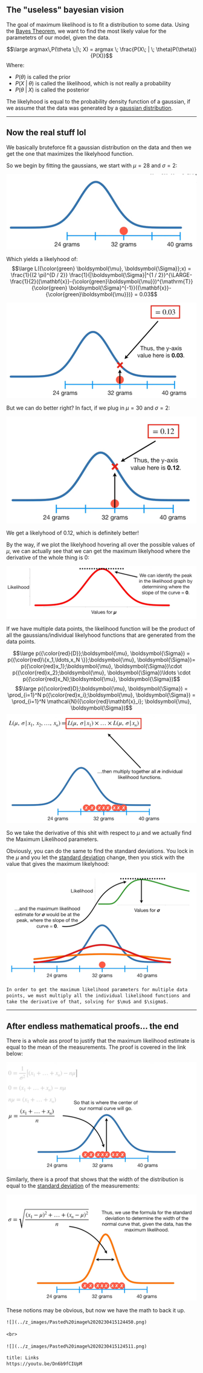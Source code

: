 ## The "useless" bayesian vision

The goal of maximum likelihood is to fit a distribution to some data.
Using the [Bayes Theorem](Bayes%20Theorem.md), we want to find the most likely value for the parametetrs of our model, given the data.

$$\large argmax\,P(\theta \;|\; X) = argmax \; \frac{P(X\; | \; \theta)P(\theta)}{P(X)}$$
Where:
- $P(\theta)$ is called the prior
- $P(X \; | \; \theta)$ is called the likelihood, which is not really a probability
- $P(\theta \; | \; X)$ is called the posterior

The likelyhood is equal to the probability density function of a gaussian, if we assume that the data was generated by a [gaussian distribution](Gaussian%20distribution.md).

---

## Now the real stuff lol

We basically bruteforce fit a gaussian distribution on the data and then we get the one that maximizes the likelyhood function.

So we begin by fitting the gaussians, we start with $\mu = 28$ and $\sigma = 2$:

![](../z_images/Pasted%20image%2020230414000844.png)

Which yields a likelyhood of:
$$\large L({\color{green} \boldsymbol{\mu}, \boldsymbol{\Sigma}};x) = \frac{1}{(2 \pi)^{D / 2}} \frac{1}{|\boldsymbol{\Sigma}|^{1 / 2}}^{\LARGE-\frac{1}{2}({\mathbf{x}}-{\color{green}\boldsymbol{\mu}})^{\mathrm{T}}{\color{green} \boldsymbol{\Sigma}^{-1}}({\mathbf{x}}-{\color{green}\boldsymbol{\mu}})} = 0.03$$

![](../z_images/Pasted%20image%2020230414001222.png)

But we can do better right?
In fact, if we plug in $\mu = 30$ and $\sigma = 2$:

![](../z_images/Pasted%20image%2020230414001424.png)

We get a likelyhood of 0.12, which is definitely better!

By the way, if we plot the likelyhood hovering all over the possible values of $\mu$, we can actually see that we can get the maximum likelyhood where the derivative of the whole thing is 0:

![](../z_images/Pasted%20image%2020230414001747.png)


If we have multiple data points, the likelihood function will be the product of all the gaussians/individual likelyhood functions that are generated from the data points.

$$\large p({\color{red}{D}};\boldsymbol{\mu}, \boldsymbol{\Sigma}) = p({\color{red}\{x_1,\ldots,x_N \}};\boldsymbol{\mu}, \boldsymbol{\Sigma})= p({\color{red}x_1};\boldsymbol{\mu}, \boldsymbol{\Sigma})\cdot p({\color{red}x_2};\boldsymbol{\mu}, \boldsymbol{\Sigma})\ldots \cdot p({\color{red}x_N};\boldsymbol{\mu}, \boldsymbol{\Sigma})$$$$\large p({\color{red}D};\boldsymbol{\mu}, \boldsymbol{\Sigma}) = \prod_{i=1}^N p({\color{red}x_i};\boldsymbol{\mu}, \boldsymbol{\Sigma}) = \prod_{i=1}^N  \mathcal{N}({\color{red}\mathbf{x}_i}; \boldsymbol{\mu}, \boldsymbol{\Sigma})$$
![](../z_images/Pasted%20image%2020230414002635.png)

So we take the derivative of this shit with respect to $\mu$ and we actually find the Maximum Likelihood parameters.

Obviously, you can do the same to find the standard deviations. You lock in the $\mu$ and you let the [standard deviation](../Statistics/Standard%20Deviation.md) change, then you stick with the value that gives the maximum likelyhood:

![](../z_images/Pasted%20image%2020230415125133.png)


```ad-tldr
In order to get the maximum likelihood parameters for multiple data points, we must multiply all the individual likelihood functions and take the derivative of that, solving for $\mu$ and $\sigma$.
```

---

## After endless mathematical proofs... the end

There is a whole ass proof to justify that the maximum likelihood estimate is equal to the mean of the measurements. The proof is covered in the link below:

![](../z_images/Pasted%20image%2020230415124246.png)

Similarly, there is a proof that shows that the width of the distribution is equal to the [standard deviation](../Statistics/Standard%20Deviation.md) of the measurements:

![](../z_images/Pasted%20image%2020230415124322.png)

These notions may be obvious, but now we have the math to back it up.

```ad-tldr
![](../z_images/Pasted%20image%2020230415124450.png)

<br>

![](../z_images/Pasted%20image%2020230415124511.png)
```


```ad-seealso
title: Links
https://youtu.be/Dn6b9fCIUpM
```
